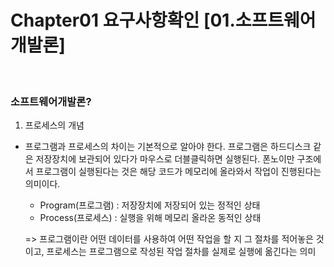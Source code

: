 # Chapter01 요구사항확인 [01.소프트웨어개발론] 

<br>

### 소프트웨어개발론?

1. 프로세스의 개념 
 - 프로그램과 프로세스의 차이는 기본적으로 알아야 한다. 프로그램은 하드디스크 같은 저장장치에 보관되어 있다가 마우스로 더블클릭하면 실행된다. 폰노이만 구조에서 프로그램이 실행된다는 것은 해당 코드가 메모리에 올라와서 작업이 진행된다는 의미이다.

    - Program(프로그램) : 저장장치에 저장되어 있는 정적인 상태
    - Process(프로세스) : 실행을 위해 메모리 올라온 동적인 상태

    => 프로그램이란 어떤 데이터를 사용하여 어떤 작업을 할 지 그 절차를 적어놓은 것이고, 프로세스는 프로그램으로 작성된 작업 절차를 실제로 실행에 옮긴다는 의미


``` 